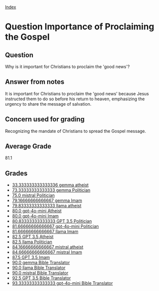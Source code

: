 
[Index](../../index.md)
# Question Importance of Proclaiming the Gospel
## Question
Why is it important for Christians to proclaim the 'good news'?

## Answer from notes
It is important for Christians to proclaim the 'good news' because Jesus instructed them to do so before his return to heaven, emphasizing the urgency to share the message of salvation.

## Concern used for grading
Recognizing the mandate of Christians to spread the Gospel message.

## Average Grade
81.1

## Grades
 * [33.333333333333336 gemma atheist](../answers/gemma_atheist/Importance_of_Proclaiming_the_Gospel.md)
 * [73.33333333333333 gemma Politician](../answers/gemma_Politician/Importance_of_Proclaiming_the_Gospel.md)
 * [75.0 mistral Politician](../answers/mistral_Politician/Importance_of_Proclaiming_the_Gospel.md)
 * [79.16666666666667 gemma Imam](../answers/gemma_Imam/Importance_of_Proclaiming_the_Gospel.md)
 * [79.83333333333333 llama atheist](../answers/llama_atheist/Importance_of_Proclaiming_the_Gospel.md)
 * [80.0 gpt-4o-mini Atheist](../answers/gpt-4o-mini_Atheist/Importance_of_Proclaiming_the_Gospel.md)
 * [80.0 gpt-4o-mini Imam](../answers/gpt-4o-mini_Imam/Importance_of_Proclaiming_the_Gospel.md)
 * [80.83333333333333 GPT 3.5 Politician](../answers/GPT_3.5_Politician/Importance_of_Proclaiming_the_Gospel.md)
 * [81.66666666666667 gpt-4o-mini Politician](../answers/gpt-4o-mini_Politician/Importance_of_Proclaiming_the_Gospel.md)
 * [81.66666666666667 llama Imam](../answers/llama_Imam/Importance_of_Proclaiming_the_Gospel.md)
 * [82.5 GPT 3.5 Atheist](../answers/GPT_3.5_Atheist/Importance_of_Proclaiming_the_Gospel.md)
 * [82.5 llama Politician](../answers/llama_Politician/Importance_of_Proclaiming_the_Gospel.md)
 * [84.16666666666667 mistral atheist](../answers/mistral_atheist/Importance_of_Proclaiming_the_Gospel.md)
 * [84.66666666666667 mistral Imam](../answers/mistral_Imam/Importance_of_Proclaiming_the_Gospel.md)
 * [87.5 GPT 3.5 Imam](../answers/GPT_3.5_Imam/Importance_of_Proclaiming_the_Gospel.md)
 * [90.0 gemma Bible Translator](../answers/gemma_Bible_Translator/Importance_of_Proclaiming_the_Gospel.md)
 * [90.0 llama Bible Translator](../answers/llama_Bible_Translator/Importance_of_Proclaiming_the_Gospel.md)
 * [90.0 mistral Bible Translator](../answers/mistral_Bible_Translator/Importance_of_Proclaiming_the_Gospel.md)
 * [92.5 GPT 3.5 Bible Translator](../answers/GPT_3.5_Bible_Translator/Importance_of_Proclaiming_the_Gospel.md)
 * [93.33333333333333 gpt-4o-mini Bible Translator](../answers/gpt-4o-mini_Bible_Translator/Importance_of_Proclaiming_the_Gospel.md)

